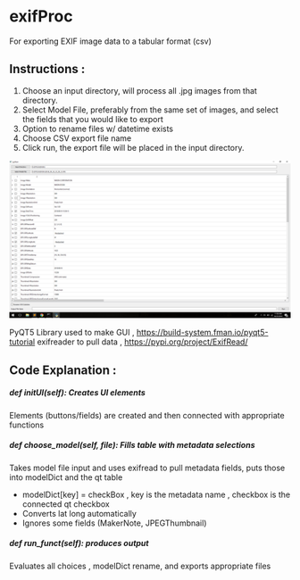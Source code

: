 # exifProc
For exporting EXIF image data to a tabular format (csv)
## Instructions : 
1) Choose an input directory, will process all .jpg images from that directory.
2) Select Model File, preferably from the same set of images, and select the fields that you would like to export
3) Option to rename files w/ datetime exists 
4) Choose CSV export file name
5) Click run, the export file will be placed in the input directory.

![alt text](https://raw.githubusercontent.com/mritzing/exifProc/master/ScreenGrab.png)

PyQT5 Library used to make GUI  , https://build-system.fman.io/pyqt5-tutorial
exifreader to pull data , https://pypi.org/project/ExifRead/

## Code Explanation : 

##### def initUI(self): Creates UI elements
Elements (buttons/fields) are created and then connected with appropriate functions
##### def choose_model(self, file): Fills table with metadata selections
  Takes model file input and uses exifread to pull metadata fields, puts those into modelDict and the qt table
   *  modelDict[key] = checkBox , key is the metadata name , checkbox is the connected qt checkbox 
   * Converts lat long automatically
   *  Ignores some fields (MakerNote, JPEGThumbnail)
##### def run_funct(self):  produces output
  Evaluates all choices , modelDict rename, and exports appropriate files
 
